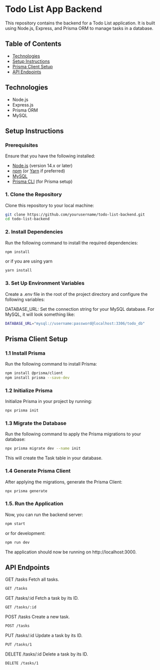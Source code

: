 # Todo List App Backend

This repository contains the backend for a Todo List application. It is built using Node.js, Express, and Prisma ORM to manage tasks in a database.

## Table of Contents
- [Technologies](#technologies)
- [Setup Instructions](#setup-instructions)
- [Prisma Client Setup](#prisma-client-setup)
- [API Endpoints](#api-endpoints)

## Technologies

- Node.js
- Express.js
- Prisma ORM
- MySQL

## Setup Instructions

### Prerequisites

Ensure that you have the following installed:

- [Node.js](https://nodejs.org/) (version 14.x or later)
- [npm](https://www.npmjs.com/) (or [Yarn](https://yarnpkg.com/) if preferred)
- [MySQL](https://www.mysql.com/) 
- [Prisma CLI](https://www.prisma.io/docs/getting-started/setup-prisma/start-from-scratch) (for Prisma setup)

### 1. Clone the Repository

Clone this repository to your local machine:

```bash
git clone https://github.com/yourusername/todo-list-backend.git
cd todo-list-backend
```


### 2. Install Dependencies
Run the following command to install the required dependencies:

```bash
npm install
```

or if you are using yarn

```bash
yarn install
```
### 3. Set Up Environment Variables
Create a .env file in the root of the project directory and configure the following variables:

DATABASE_URL: Set the connection string for your MySQL database. For MySQL, it will look something like:
```bash
DATABASE_URL="mysql://username:password@localhost:3306/todo_db"
```

## Prisma Client Setup
### 1.1 Install Prisma
Run the following command to install Prisma:

```bash
npm install @prisma/client
npm install prisma --save-dev
```

### 1.2 Initialize Prisma
Initialize Prisma in your project by running:

``` bash
npx prisma init
```

### 1.3 Migrate the Database
Run the following command to apply the Prisma migrations to your database:

```bash
npx prisma migrate dev --name init
```
This will create the Task table in your database.

### 1.4 Generate Prisma Client
After applying the migrations, generate the Prisma Client:

```bash
npx prisma generate
```

### 1.5. Run the Application
Now, you can run the backend server:

```bash
npm start
```

or for development:
```bash
npm run dev
```
The application should now be running on http://localhost:3000.

## API Endpoints
GET /tasks
Fetch all tasks.

```bash
GET /tasks
```

GET /tasks/:id
Fetch a task by its ID.

```bash
GET /tasks/:id
```

POST /tasks
Create a new task.

```bash
POST /tasks
```

PUT /tasks/:id
Update a task by its ID.

```bash
PUT /tasks/1
```

DELETE /tasks/:id
Delete a task by its ID.

```bash
DELETE /tasks/1
```
